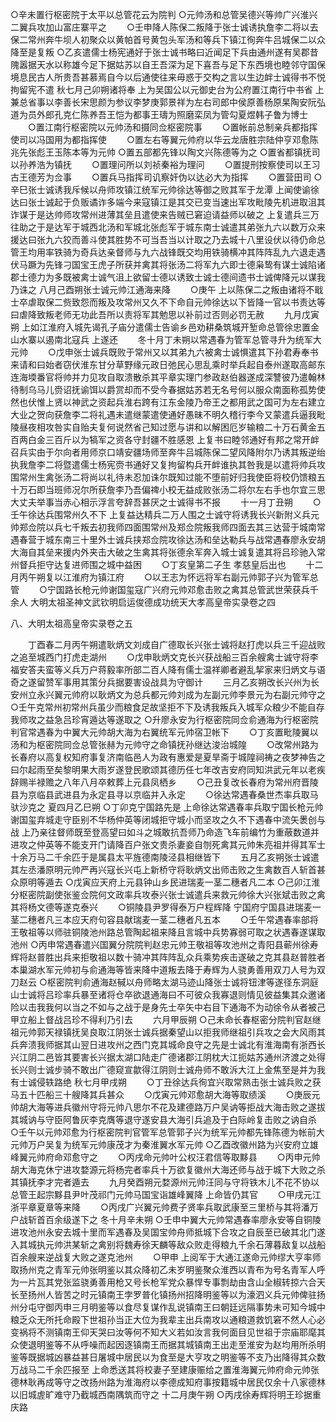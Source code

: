 <!-- { "loadSidebar": true } -->
○辛未置行枢密院于太平以总管花云为院判
○元帅汤和总管吴德兴等帅广兴淮兴二翼兵攻加山富庄寨平之
　　○壬申降人陈保二叛降于张士诚诱执詹李二将以去保二常州奔牛坝人初聚众以黄帕首号黄包头军汤和等兵下镇江徇奔牛吕城保二以众降至是复叛
○乙亥遣儒士杨宪通好于张士诚书略曰近闻足下兵由通州遂有吴郡昔隗嚣据天水以称雄今足下据姑苏以自王吾深为足下喜吾与足下东西境也睦邻守国保境息民古人所贵吾甚慕焉自今以后通使往来毋惑于交构之言以生边衅士诚得书不悦拘留宪不遣
秋七月己卯朔诸将奉  上为吴国公以元御史台为公府置江南行中书省  上兼总省事以李善长宋思颜为参议李梦庚郭景祥为左右司郎中侯原善杨原杲陶安阮弘道为员外郎孔克仁陈养吾王恺为都事王璹为照磨栾凤为管勾夏煜韩子鲁为博士
　　○置江南行枢密院以元帅汤和摄同佥枢密院事
　　○置帐前总制亲兵都指挥使司以冯国用为都指挥使
　　○置左右等翼元帅府以华云龙唐胜宗陆仲亨邓愈陈兆先张彪王玉陈本等为元帅
○置五部都先锋以陶文兴陈德等为之
○置省都镇抚司以孙养浩为镇抚
　　○置理问所以刘祯秦裕为理问
　　○置提刑按察使司以王习古王德芳为佥事
　　○置兵马指挥司讥察奸伪以达必大为指挥
　　○置营田司
○辛巳张士诚诱我斥候以舟师攻镇江统军元帅徐达等御之败其军于龙潭  上闻使谕徐达曰张士诚起于负贩谲诈多端今来寇镇江是其交已变当速出军攻毗陵先机进取沮其诈谋于是达帅师攻常州进薄其垒且遣使来告贼已窘迫请益师以破之  上复遣兵三万往助之于是达军于城西北汤和军城北张彪军于城东南士诚遣其弟张九六以数万众来援达曰张九六狡而善斗使其胜势不可当吾当以计取之乃去城十八里设伏以待仍命总管王均用率铁骑为奇兵达亲督师与九六战锋既交均用铁骑横冲其阵阵乱九六退走遇伏马蹶为先锋刁国宝王虎子所获并禽其将张汤二将军九六即士德枭鸷有谋士诚陷诸郡士德力为多既被禽士诚气沮上欲留士德以诱致士诚士德间遗书士诚俾降元以谋我乃诛之
八月己酉朔张士诚元帅江通海来降
　　○庚午  上以陈保二之叛由诸将不戢士卒虐取保二赀致怨而叛及攻常州又久不下命自元帅徐达以下皆降一官以书责达等曰虐降致叛老师无功此吾所以责将军其勉思以补前过否则必罚无赦
　　九月戊寅朔  上如江淮府入城先谒孔子庙分遣儒士告谕乡邑劝耕桑筑城开堑命总管徐忠置金山水寨以遏南北寇兵  上遂还
　　冬十月丁未朔以常遇春为管军总管寻升为统军大元帅
　　○戊申张士诚兵既败于常州又以其弟九六被禽士诚惧遣其下孙君寿奉书来请和曰始者窃伏淮东甘分草野缘元政日弛民心思乱乘时举兵起自泰州遂取高邮东连海堧番官将帅并力见攻自取溃散杀其平章实理门参政赵伯器遂成深讐彼乃遣翰林待制乌马儿赍诏抚谕饵以爵赏却而不受今春据姑苏若无名号何以服众南面称孤势使然也伏惟上贤以神武之资起兵淮右跨有江东金陵乃帝王之都用武之国可为左右建立大业之贺向获詹李二将礼遇未遣继蒙遣使通好愚昧不明久稽行李今又蒙遣兵逼我毗陵昼夜相攻咎实自贻夫复何说然省己知过愿与讲和以解困厄岁输粮二十万石黄金五百两白金三百斤以为犒军之资各守封疆不胜感恩  上复书曰睦邻通好有邦之常开衅召兵实由于尔向者用师京口靖安疆场师至奔牛吕城陈保二望风降附尔乃诱其叛逆绐执我詹李二将暨遣儒士杨宪赍书通好又复拘留构兵开衅谁执其咎我是以遣将帅兵攻围常州生禽张汤二将尚以礼待未忍加诛尔既知过能不堕前好归我使臣将校仍馈粮五十万石即当班师况尔所获詹李乃吾偏禆小校无益成败张汤二将尔左右手也尔宜三思大丈夫举事当赤心相示浮言夸辞吾甚厌之士诚得书不报
　　十一月丁丑朔
　　○壬午徐达兵围常州久不下  上复益达精兵二万人围之士诚守将诱我长兴新附义兵元帅郑佥院以兵七千叛去初我师四面围常州及郑佥院叛我师四面去其三达营于城南常遇春营于城东南三十里外士诚兵挟郑佥院攻徐达汤和垒达勒兵与战常遇春廖永安胡大海自其垒来援内外夹击大破之生禽其将张德余军奔入城士诚复遣其将吕珍驰入常州督兵拒守达复进师围之城中益困
　　○丁亥皇第二子生  孝慈皇后出也
　　十二月丙午朔复以江淮府为镇江府
　　○以王志为怀远将军右副元帅郭子兴为管军总管
　　○宁国路长枪元帅谢国玺寇广兴府元帅邓愈击败之禽其总管武世荣获兵千余人
大明太祖圣神文武钦明启运俊德成功统天大孝高皇帝实录卷之四

八、大明太祖高皇帝实录卷之五

　　丁酉春二月丙午朔遣耿炳文刘成自广德取长兴张士诚将赵打虎以兵三千迎战败之追至城西门打虎走湖州
　　○戊申耿炳文克长兴获战船三百余艘禽士诚守将李福安答夫蛮等义兵万户蒋毅率所部二百人降有儒士温祥卿者避乱挈家来归炳文与语奇之遂留赞军事用其策分兵据要害设战具为守御计
　　三月乙亥朔改长兴州为长安州立永兴翼元帅府以耿炳文为总兵都元帅刘成为左副元帅李景元为右副元帅守之
○壬午克常州初常州兵虽少而粮食足故坚拒不下及诱我叛兵入城军众粮少不能自存我师攻之益急吕珍宵遁达等遂取之
○升廖永安为行枢密院同佥俞通海为行枢密院判官常遇春为中翼大元帅胡大海为右翼统军元帅宿卫帐下
　　○丁亥置毗陵翼以汤和为枢密院同佥总管张赫为元帅守之命镇抚孙继达浚治城隍
　　○改常州路为长春府以高复权知府事复济南临邑人为政有惠爱是夏旱斋于城隍祠祷之夜梦神告之曰尔起雨至矣黎明果大雨岁遂登民歌颂其德历任七年改吉安府同知洪武元年以老疾辞赐半禄赡之八年八月卒敕葬上元县凤栖乡
　　○己丑复改长春府为常州府晋陵县为京临县武进县为永定县寻以京临并入永定
　　○徐达常遇春桑世杰率兵取马驮沙克之
夏四月乙巳朔
○丁卯克宁国路先是  上命徐达常遇春率兵取宁国长枪元帅谢国玺弃城走守臣别不华杨仲英等闭城拒守城小而坚攻之久不下遇春中流矢褁创与战  上乃亲往督师既至登高望曰如斗之城敢抗吾师乃命造飞车前编竹为重蔽数道并进攻之仲英等不能支开门请降百户张文贵杀妻妾自刎死禽其元帅朱亮祖并得其军士十余万马二千余匹于是属县太平旌德南陵泾县相继皆下
　　五月乙亥朔张士诚遣其左丞潘原明元帅严再兴寇长兴屯上新桥守将耿炳文出师击败之生禽数百人斩首甚众原明等遁去
○戊寅应天府上元县钟山乡民进瑞麦一茎二穗者凡二本
○己卯江淮分枢密院副使张鉴佥院何文政率兵攻泰兴张士诚遣兵来救元帅徐大兴张斌击败之禽其将杨文德等遂克泰兴
　　○铜陵县尹罗得泰万户程辉降  宁国府宁国县进瑞麦一茎二穗者凡三本应天府句容县献瑞麦一茎二穗者凡五本
　　○壬午常遇春率部将王敬祖等以师驻铜陵池州路总管陶起祖来降且言城中兵势寡弱可取之状遇春遂谋取池州
○丙申常遇春遣兴国翼分院院判赵忠元帅王敬祖等攻池州之青阳县蕲州徐寿辉将赵普胜出兵来拒敬祖以数十骑冲其阵阵乱众兵乘势疾击遂破之克其县赵普胜者本巢湖水军元帅初与俞通海等皆来降中道叛去降于寿辉为人骁勇善用双刀人号为双刀赵云
○枢密院判俞通海赵戫以舟师略太湖马迹山降张士诚将钮津等遂径东洞庭山士诚将吕珍率兵暴至诸将仓卒欲退通海曰不可彼众我寡退则情见彼益集其众邀诸险以击我我何以当之不如与之战于是身先士卒矢中右目下通海不为动徐令从者被己甲立船上督战吕珍不得利乃引去
　　六月甲辰朔
○己未命长春枢密分院判官赵继祖元帅郭天禄镇抚吴良取江阴张士诚兵据秦望山以拒我师继祖引兵攻之会大风雨其兵奔溃我师据其山翌日进攻州之西门克其城命良守之先是士诚北有淮海南有浙西长兴江阴二邑皆其要害长兴据太湖口陆走广德诸郡江阴枕大江扼姑苏通州济渡之处得长兴则士诚步骑不敢出广德窥宣歙得江阴则士诚舟师不敢泝大江上金焦至是并为我有士诚侵轶路绝
秋七月甲戌朔
　　○丁丑徐达兵徇宜兴取常熟击张士诚兵败之获马五十匹船三十艘降其兵甚众
　　○戊寅元帅邓愈胡大海等取绩溪
　　○庚辰元帅胡大海等进兵徽州守将元帅八思尔不花及建德路万户吴讷等拒战大海击败之遂拔其城讷与守臣阿鲁灰李克膺等退守遂安县大海引兵追及于白际岭复击败之讷自杀
○壬午以元帅邓愈为行枢密院判官管军总管郭子兴为统军元帅都先锋陈德为帐前大元帅万户吴复为统军元帅康茂才为秦淮翼水军元帅
○乙酉改徽州路为兴安府立雄峰翼元帅府命邓愈守之
　　○丙戌命元帅叶公权汪君信等取黟县
　　○丙申元帅胡大海克休宁进攻婺源元将杨完者率兵十万欲复徽州大海还师与战于城下大败之杀其镇抚李才完者遁去
　　九月癸酉朔元婺源州元帅汪同与守将铁木儿不花不协以总管王起宗黟县尹叶茂祁门元帅马国宝诣雄峰翼降  上命皆仍其官
　　○甲戌元江浙平章夏章等来降
　　○丙戌广兴翼元帅费子贤率兵取武康至三里桥与其将潘万户战斩首百余级遂下之
冬十月辛未朔
○壬申中翼大元帅常遇春率廖永安等自铜陵进攻池州永安去城十里而军遇春及吴国宝帅舟师抵城下合攻之自辰至已破其北门遂入其城执元帅洪某斩之禽别将魏寿徐天麟等敌众败走得粮九千余石薄暮敌复以战船百余艘来逆战复大败之遂克池州
　　○甲申  上阅军于大通江遂命元帅缪大亨率师取扬州克之青军元帅张明鉴以其众降初乙未岁明鉴聚众淮西以青布为号名青军人呼为一片瓦其党张监骁勇善用枪又号长枪军党众暴悍专事剽劫由含山全椒转掠六合天长至扬州人皆苦之时元镇南王孛罗普化镇扬州招降明鉴等以为濠泗义兵元帅俾驻扬州分屯守御丙申三月明鉴等以食尽复谋作乱说镇南王曰朝廷远隔事势未可知今城中粮乏众无所托命殿下世祖孙当正大位为我辈主出兵南攻以通粮道救饥窘不然人心必变祸将不测镇南王仰天哭曰汝等何不知大义若如汝言我何面目见世祖于宗庙耶麾其众使退明鉴等不从呼噪而起因逐镇南王而据其城镇南王出走至淮安为赵均用所杀明鉴等既据城凶暴益甚日屠城中居民以为食至是大亨攻之明鉴等不支乃出降得其众数万战马二千余匹报至  上命悉送其将校妻子至建康赈给之置淮海翼元帅府命元帅张德林耿再成等守之改扬州路为淮海府以李德成知府事按籍城中居民仅余十八家德林以旧城虗旷难守乃截城西南隅筑而守之
十二月庚午朔
○丙戌徐寿辉将明王珍据重庆路
